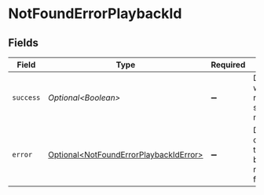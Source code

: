 # NotFoundErrorPlaybackId


## Fields

| Field                                                                                          | Type                                                                                           | Required                                                                                       | Description                                                                                    |
| ---------------------------------------------------------------------------------------------- | ---------------------------------------------------------------------------------------------- | ---------------------------------------------------------------------------------------------- | ---------------------------------------------------------------------------------------------- |
| `success`                                                                                      | *Optional\<Boolean>*                                                                           | :heavy_minus_sign:                                                                             | Demonstrates whether the request is successful or not.                                         |
| `error`                                                                                        | [Optional\<NotFoundErrorPlaybackIdError>](../../models/errors/NotFoundErrorPlaybackIdError.md) | :heavy_minus_sign:                                                                             | Displays details about the reasons behind the request's failure.                               |